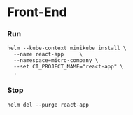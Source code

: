 # Front-End

### Run

```
helm --kube-context minikube install \
  --name react-app     \
  --namespace=micro-company \
  --set CI_PROJECT_NAME="react-app" \
  .
```

### Stop

```
helm del --purge react-app
```
